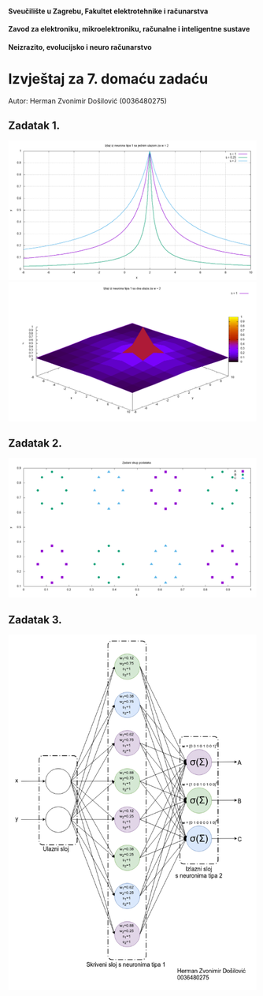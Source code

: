 #### Sveučilište u Zagrebu, Fakultet elektrotehnike i računarstva 
#### Zavod za elektroniku, mikroelektroniku, računalne i inteligentne sustave
#### Neizrazito, evolucijsko i neuro računarstvo

# Izvještaj za 7. domaću zadaću
Autor: Herman Zvonimir Došilović (0036480275)

## Zadatak 1.
![](task_01a.png)
![](task_01b.png)

## Zadatak 2.
![](task_02.png)

## Zadatak 3.
![](task_03.png)
